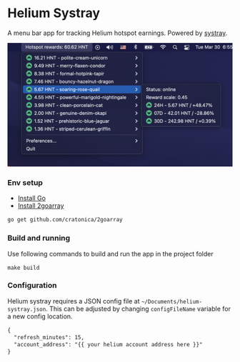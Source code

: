 # Helium Systray
A menu bar app for tracking Helium hotspot earnings. Powered by [systray](https://github.com/getlantern/systray).

![app preview](assets/app.png?raw=true)

### Env setup
- [Install Go](https://golang.org/doc/install)
- [Install 2goarray](https://github.com/cratonica/2goarray)
```sh
go get github.com/cratonica/2goarray
```

### Build and running
Use following  commands to build and run the app in the project folder

```
make build
```

### Configuration
Helium systray requires a JSON config file at `~/Documents/helium-systray.json`. This can be adjusted by changing `configFileName` variable for a new config location.

```
{
  "refresh_minutes": 15,
  "account_address": "{{ your helium account address here }}"
}
```
